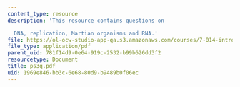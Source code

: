 ```yaml
---
content_type: resource
description: 'This resource contains questions on

  DNA, replication, Martian organisms and RNA.'
file: https://ol-ocw-studio-app-qa.s3.amazonaws.com/courses/7-014-introductory-biology-spring-2005/1969e846bb3c6e6880d9b9489b0f06ec_ps3q.pdf
file_type: application/pdf
parent_uid: 781f14d9-0e64-919c-2532-b99b626dd3f2
resourcetype: Document
title: ps3q.pdf
uid: 1969e846-bb3c-6e68-80d9-b9489b0f06ec
---
```

